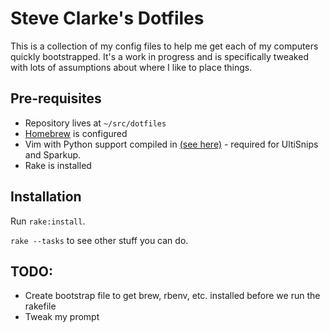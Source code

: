 # Steve Clarke's Dotfiles

This is a collection of my config files to help me get each of my
computers quickly bootstrapped. It's a work in progress and is
specifically tweaked with lots of assumptions about where I like
to place things.

## Pre-requisites

* Repository lives at `~/src/dotfiles`
* [Homebrew](http://mxcl.github.com/homebrew/) is configured
* Vim with Python support compiled in [(see here)](https://github.com/Homebrew/homebrew-dupes) - required for UltiSnips and Sparkup.
* Rake is installed

## Installation

Run `rake:install`.

`rake --tasks` to see other stuff you can do.

## TODO:
* Create bootstrap file to get brew, rbenv, etc. installed before
  we run the rakefile
* Tweak my prompt
